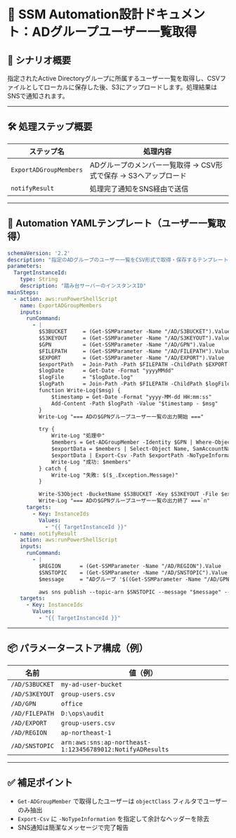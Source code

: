 # 📘 SSM Automation設計ドキュメント：ADグループユーザー一覧取得

## 🧩 シナリオ概要

指定されたActive Directoryグループに所属するユーザー一覧を取得し、CSVファイルとしてローカルに保存した後、S3にアップロードします。処理結果はSNSで通知されます。

---

## 🛠️ 処理ステップ概要

| ステップ名             | 処理内容                                                        |
| ---------------------- | --------------------------------------------------------------- |
| `ExportADGroupMembers` | ADグループのメンバー一覧取得 → CSV形式で保存 → S3へアップロード |
| `notifyResult`         | 処理完了通知をSNS経由で送信                                     |

---

## 📄 Automation YAMLテンプレート（ユーザー一覧取得）

```yaml
schemaVersion: '2.2'
description: "指定のADグループのユーザー一覧をCSV形式で取得・保存するテンプレート"
parameters:
  TargetInstanceId:
    type: String
    description: "踏み台サーバーのインスタンスID"
mainSteps:
  - action: aws:runPowerShellScript
    name: ExportADGroupMembers
    inputs:
      runCommand:
        - |
          $S3BUCKET     = (Get-SSMParameter -Name "/AD/S3BUCKET").Value
          $S3KEYOUT     = (Get-SSMParameter -Name "/AD/S3KEYOUT").Value
          $GPN          = (Get-SSMParameter -Name "/AD/GPN").Value
          $FILEPATH     = (Get-SSMParameter -Name "/AD/FILEPATH").Value
          $EXPORT       = (Get-SSMParameter -Name "/AD/EXPORT").Value
          $exportPath   = Join-Path -Path $FILEPATH -ChildPath $EXPORT
          $logDate      = Get-Date -Format "yyyyMMdd"
          $logFile      = "$logDate.log"
          $logPath      = Join-Path -Path $FILEPATH -ChildPath $logFile
          function Write-Log($msg) {
              $timestamp = Get-Date -Format "yyyy-MM-dd HH:mm:ss"
              Add-Content -Path $logPath -Value "$timestamp - $msg"
          }
          Write-Log "=== ADの$GPNグループユーザー一覧の出力開始 ==="

          try {
              Write-Log "処理中"
              $members = Get-ADGroupMember -Identity $GPN | Where-Object { $_.objectClass -eq 'user' }
              $exportData = $members | Select-Object Name, SamAccountName, DistinguishedName
              $exportData | Export-Csv -Path $exportPath -NoTypeInformation -Encoding UTF8
              Write-Log "成功: $members"
          } catch {
              Write-Log "失敗: $($_.Exception.Message)"
          }

          Write-S3Object -BucketName $S3BUCKET -Key $S3KEYOUT -File $exportPath
          Write-Log "=== ADの$GPNグループユーザー一覧の出力終了 ===`n"
      targets:
        - Key: InstanceIds
          Values:
            - "{{ TargetInstanceId }}"
  - name: notifyResult
    action: aws:runPowerShellScript
    inputs:
      runCommand:
        - |
          $REGION      = (Get-SSMParameter -Name "/AD/REGION").Value
          $SNSTOPIC    = (Get-SSMParameter -Name "/AD/SNSTOPIC").Value
          $message     = "ADグループ '$((Get-SSMParameter -Name "/AD/GPN").Value)' のユーザー一覧を取得し、S3に保存しました。"

          aws sns publish --topic-arn $SNSTOPIC --message "$message" --region $REGION
    targets:
      - Key: InstanceIds
        Values:
          - "{{ TargetInstanceId }}"
```

---

## 📦 パラメーターストア構成（例）

| 名前           | 値（例）                                                  |
| -------------- | --------------------------------------------------------- |
| `/AD/S3BUCKET` | `my-ad-user-bucket`                                       |
| `/AD/S3KEYOUT` | `group-users.csv`                                         |
| `/AD/GPN`      | `office`                                                  |
| `/AD/FILEPATH` | `D:\ops\audit`                                            |
| `/AD/EXPORT`   | `group-users.csv`                                         |
| `/AD/REGION`   | `ap-northeast-1`                                          |
| `/AD/SNSTOPIC` | `arn:aws:sns:ap-northeast-1:123456789012:NotifyADResults` |

---

## ✅ 補足ポイント

- `Get-ADGroupMember` で取得したユーザーは `objectClass` フィルタでユーザーのみ抽出
- `Export-Csv` に `-NoTypeInformation` を指定して余計なヘッダーを除去
- SNS通知は簡潔なメッセージで完了報告
